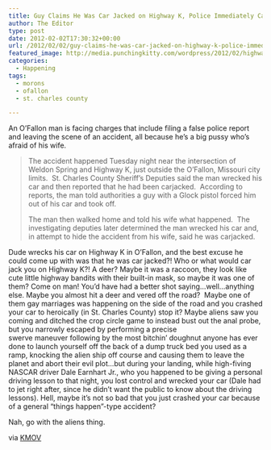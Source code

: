```yaml
---
title: Guy Claims He Was Car Jacked on Highway K, Police Immediately Call Him a Liar
author: The Editor
type: post
date: 2012-02-02T17:30:32+00:00
url: /2012/02/02/guy-claims-he-was-car-jacked-on-highway-k-police-immediately-call-him-a-liar/
featured_image: http://media.punchingkitty.com/wordpress/2012/02/highway_k.jpg
categories:
  - Happening
tags:
  - morons
  - ofallon
  - st. charles county

---
```

An O&#8217;Fallon man is facing charges that include filing a false police report and leaving the scene of an accident, all because he&#8217;s a big pussy who&#8217;s afraid of his wife.

> The accident happened Tuesday night near the intersection of Weldon Spring and Highway K, just outside the O&#8217;Fallon, Missouri city limits.  St. Charles County Sheriff&#8217;s Deputies said the man wrecked his car and then reported that he had been carjacked.  According to reports, the man told authorities a guy with a Glock pistol forced him out of his car and took off.
> 
> <div>
>   The man then walked home and told his wife what happened.  The investigating deputies later determined the man wrecked his car and, in attempt to hide the accident from his wife, said he was carjacked.
> </div>

Dude wrecks his car on Highway K in O&#8217;Fallon, and the best excuse he could come up with was that he was car jacked?! Who or what would car jack you on Highway K?! A deer? Maybe it was a raccoon, they look like cute little highway bandits with their built-in mask, so maybe it was one of them? Come on man! You&#8217;d have had a better shot saying&#8230;well&#8230;anything else. Maybe you almost hit a deer and vered off the road?  Maybe one of them gay marriages was happening on the side of the road and you crashed your car to heroically (in St. Charles County) stop it? Maybe aliens saw you coming and ditched the crop circle game to instead bust out the anal probe, but you narrowly escaped by performing a precise swerve maneuver following by the most bitchin&#8217; doughnut anyone has ever done to launch yourself off the back of a dump truck bed you used as a ramp, knocking the alien ship off course and causing them to leave the planet and abort their evil plot&#8230;but during your landing, while high-fiving NASCAR driver Dale Earnhart Jr., who you happened to be giving a personal driving lesson to that night, you lost control and wrecked your car (Dale had to jet right after, since he didn&#8217;t want the public to know about the driving lessons). Hell, maybe it&#8217;s not so bad that you just crashed your car because of a general &#8220;things happen&#8221;-type accident?

Nah, go with the aliens thing.

via <a href="http://www.kmov.com/news/local/Man-fakes-carjacking-to-hide-accident-from-wife-138469559.html" target="_blank">KMOV</a>